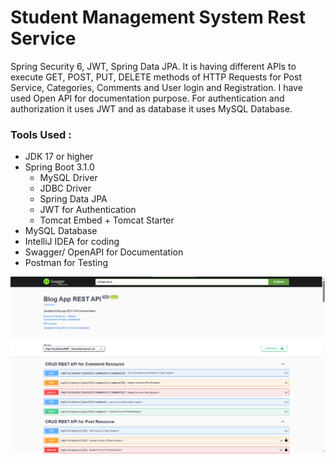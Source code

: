 # Student Management System Rest Service

Spring Security 6, JWT, Spring Data JPA. It is having different APIs to execute GET, POST, PUT, DELETE methods of HTTP Requests for Post Service, Categories, Comments and User login and Registration. I have used Open API for documentation purpose. For authentication and authorization it uses JWT and as database it uses MySQL Database.


### Tools Used :

- JDK 17 or higher
- Spring Boot 3.1.0
  - MySQL Driver
  - JDBC Driver
  - Spring Data JPA
  - JWT for Authentication
  - Tomcat Embed + Tomcat Starter
- MySQL Database
- IntelliJ IDEA for coding
- Swagger/ OpenAPI for Documentation
- Postman for Testing

![image](https://github.com/developersview/blog-app-rest-api/blob/master/images/ss.png)

